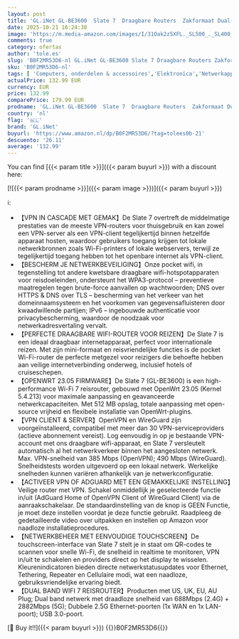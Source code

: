 ```yaml
---
layout: post
title: 'GL.iNet GL-BE3600  Slate 7  Draagbare Routers  Zakformaat Dual-band Wi-Fi 7 Reis Gigabit Router  OpenVPN & Wireguard voor Openbaar & Hotel Wi-Fi  Geschikt voor Zakelijk/Cruise/RV/Vliegtuigen'
date: 2025-10-21 16:24:38
image: 'https://m.media-amazon.com/images/I/31Oak2z5XFL._SL500_._SL400_.jpg'
comments: true
category: ofertas
author: 'tole.es'
slug: 'B0F2MR53D6-nl GL.iNet GL-BE3600 Slate 7 Draagbare Routers Zakformaat...'
sku: 'B0F2MR53D6-nl'
tags: [ 'Computers, onderdelen & accessoires','Elektronica','Netwerkapparaten','Routers','gl.inet','🇳🇱', ]
actualPrice: 132.99 EUR
currency: EUR
price: 132.99
comparePrice: 179.99 EUR
prodname: 'GL.iNet GL-BE3600  Slate 7  Draagbare Routers  Zakformaat Dual-band Wi-Fi 7 Reis Gigabit Router  OpenVPN & Wireguard voor Openbaar & Hotel Wi-Fi  Geschikt voor Zakelijk/Cruise/RV/Vliegtuigen'
country: 'nl'
flag: '🇳🇱'
brand: 'GL.iNet'
buyurl: 'https://www.amazon.nl/dp/B0F2MR53D6/?tag=tolees0b-21'
descuento: '26.11'
average: '132.99'
---
```


You can find [{{< param title >}}]({{< param buyurl >}}) with a discount here:

[![{{< param prodname >}}]({{< param image >}})]({{< param buyurl >}})

ℹ️:

- 【VPN IN CASCADE MET GEMAK】De Slate 7 overtreft de middelmatige prestaties van de meeste VPN-routers voor thuisgebruik en kan zowel een VPN-server als een VPN-client tegelijkertijd binnen hetzelfde apparaat hosten, waardoor gebruikers toegang krijgen tot lokale netwerkbronnen zoals Wi-Fi-printers of lokale webservers, terwijl ze tegelijkertijd toegang hebben tot het openbare internet als VPN-client.
- 【BESCHERM JE NETWERKBEVEILIGING】Onze pocket wifi, in tegenstelling tot andere kwetsbare draagbare wifi-hotspotapparaten voor reisdoeleinden, ondersteunt het WPA3-protocol – preventieve maatregelen tegen brute-force aanvallen op wachtwoorden; DNS over HTTPS & DNS over TLS – bescherming van het verkeer van het domeinnaamsysteem en het voorkomen van gegevensafluisteren door kwaadwillende partijen; IPv6 – ingebouwde authenticatie voor privacybescherming, waardoor de noodzaak voor netwerkadresvertaling vervalt.
- 【PERFECTE DRAAGBARE WIFI-ROUTER VOOR REIZEN】De Slate 7 is een ideaal draagbaar internetapparaat, perfect voor internationale reizen. Met zijn mini-formaat en reisvriendelijke functies is de pocket Wi-Fi-router de perfecte metgezel voor reizigers die behoefte hebben aan veilige internetverbinding onderweg, inclusief hotels of cruiseschepen.
- 【OPENWRT 23.05 FIRMWARE】De Slate 7 (GL-BE3600) is een high-performance Wi-Fi 7 reisrouter, gebouwd met OpenWrt 23.05 (Kernel 5.4.213) voor maximale aanpassing en geavanceerde netwerkcapaciteiten. Met 512 MB opslag, totale aanpassing met open-source vrijheid en flexibele installatie van OpenWrt-plugins.
- 【VPN CLIENT & SERVER】OpenVPN en WireGuard zijn voorgeïnstalleerd, compatibel met meer dan 30 VPN-serviceproviders (actieve abonnement vereist). Log eenvoudig in op je bestaande VPN-account met ons draagbare wifi-apparaat, en Slate 7 versleutelt automatisch al het netwerkverkeer binnen het aangesloten netwerk. Max. VPN-snelheid van 385 Mbps (OpenVPN); 490 Mbps (WireGuard). Snelheidstests worden uitgevoerd op een lokaal netwerk. Werkelijke snelheden kunnen variëren afhankelijk van je netwerkconfiguratie.
- 【ACTIVEER VPN OF ADGUARD MET EEN GEMAKKELIJKE INSTELLING】Veilige router met VPN. Schakel onmiddellijk je geselecteerde functie in/uit (AdGuard Home of OpenVPN Client of WireGuard Client) via de aanraakschakelaar. De standaardinstelling van de knop is GEEN Functie, je moet deze instellen voordat je deze functie gebruikt. Raadpleeg de gedetailleerde video over uitpakken en instellen op Amazon voor naadloze installatieprocedures.
- 【NETWERKBEHEER MET EENVOUDIGE TOUCHSCREEN】De touchscreen-interface van Slate 7 stelt je in staat om QR-codes te scannen voor snelle Wi-Fi, de snelheid in realtime te monitoren, VPN in/uit te schakelen en providers direct op het display te wisselen. Kleurenindicatoren bieden directe netwerkstatusupdates voor Ethernet, Tethering, Repeater en Cellulaire modi, wat een naadloze, gebruiksvriendelijke ervaring biedt.
- 【DUAL BAND WIFI 7 REISROUTER】Producten met US, UK, EU, AU Plug; Dual band netwerk met draadloze snelheid van 688Mbps (2.4G) + 2882Mbps (5G); Dubbele 2.5G Ethernet-poorten (1x WAN en 1x LAN-poort); USB 3.0-poort.

[🛒 Buy it!!]({{< param buyurl >}})
{{<world>}}B0F2MR53D6{{</world>}}
